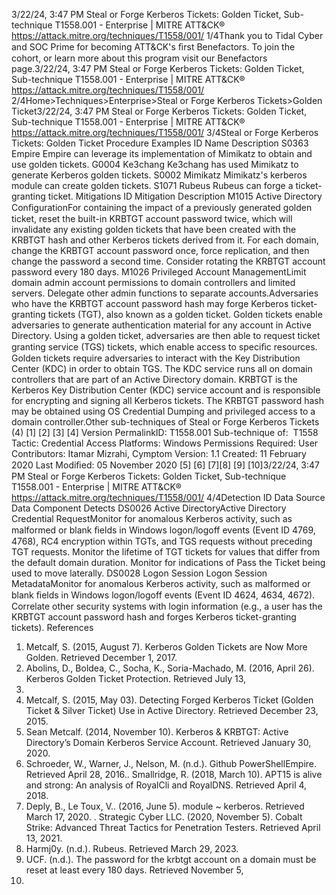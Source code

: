 3/22/24, 3:47 PM Steal or Forge Kerberos Tickets: Golden Ticket, Sub-technique T1558.001 - Enterprise | MITRE ATT&CK®
https://attack.mitre.org/techniques/T1558/001/ 1/4Thank you to Tidal Cyber and SOC Prime for becoming ATT&CK's ﬁrst Benefactors. To join the cohort, or learn more about this program visit our
Benefactors page.3/22/24, 3:47 PM Steal or Forge Kerberos Tickets: Golden Ticket, Sub-technique T1558.001 - Enterprise | MITRE ATT&CK®
https://attack.mitre.org/techniques/T1558/001/ 2/4Home>Techniques>Enterprise>Steal or Forge Kerberos Tickets>Golden Ticket3/22/24, 3:47 PM Steal or Forge Kerberos Tickets: Golden Ticket, Sub-technique T1558.001 - Enterprise | MITRE ATT&CK®
https://attack.mitre.org/techniques/T1558/001/ 3/4Steal or Forge Kerberos Tickets: Golden Ticket
Procedure Examples
ID Name Description
S0363 Empire Empire can leverage its implementation of Mimikatz to obtain and use golden tickets.
G0004 Ke3chang Ke3chang has used Mimikatz to generate Kerberos golden tickets.
S0002 Mimikatz Mimikatz's kerberos module can create golden tickets.
S1071 Rubeus Rubeus can forge a ticket-granting ticket.
Mitigations
ID Mitigation Description
M1015 Active Directory
ConﬁgurationFor containing the impact of a previously generated golden ticket, reset the built-in KRBTGT account
password twice, which will invalidate any existing golden tickets that have been created with the
KRBTGT hash and other Kerberos tickets derived from it. For each domain, change the KRBTGT account
password once, force replication, and then change the password a second time. Consider rotating the
KRBTGT account password every 180 days.
M1026 Privileged
Account
ManagementLimit domain admin account permissions to domain controllers and limited servers. Delegate other
admin functions to separate accounts.Adversaries who have the KRBTGT account password hash may forge Kerberos ticket-granting tickets (TGT), also known as a golden ticket.
 Golden tickets enable adversaries to generate authentication material for any account in Active Directory.
Using a golden ticket, adversaries are then able to request ticket granting service (TGS) tickets, which enable access to speciﬁc resources.
Golden tickets require adversaries to interact with the Key Distribution Center (KDC) in order to obtain TGS.
The KDC service runs all on domain controllers that are part of an Active Directory domain. KRBTGT is the Kerberos Key Distribution Center
(KDC) service account and is responsible for encrypting and signing all Kerberos tickets. The KRBTGT password hash may be obtained
using OS Credential Dumping and privileged access to a domain controller.Other sub-techniques of Steal or Forge Kerberos Tickets (4)
[1] [2]
[3]
[4]
Version PermalinkID: T1558.001
Sub-technique of:  T1558
 
Tactic: Credential Access
 
Platforms: Windows
 
Permissions Required: User
Contributors: Itamar Mizrahi, Cymptom
Version: 1.1
Created: 11 February 2020
Last Modiﬁed: 05 November 2020
[5]
[6]
[7][8]
[9]
[10]3/22/24, 3:47 PM Steal or Forge Kerberos Tickets: Golden Ticket, Sub-technique T1558.001 - Enterprise | MITRE ATT&CK®
https://attack.mitre.org/techniques/T1558/001/ 4/4Detection
ID Data Source Data Component Detects
DS0026 Active DirectoryActive Directory
Credential
RequestMonitor for anomalous Kerberos activity, such as malformed or blank ﬁelds in
Windows logon/logoff events (Event ID 4769, 4768), RC4 encryption within TGTs, and
TGS requests without preceding TGT requests. Monitor the lifetime of TGT tickets for
values that differ from the default domain duration. Monitor for indications of Pass
the Ticket being used to move laterally.
DS0028 Logon Session Logon Session
MetadataMonitor for anomalous Kerberos activity, such as malformed or blank ﬁelds in
Windows logon/logoff events (Event ID 4624, 4634, 4672). Correlate other security
systems with login information (e.g., a user has the KRBTGT account password hash
and forges Kerberos ticket-granting tickets).
References
1. Metcalf, S. (2015, August 7). Kerberos Golden Tickets are Now
More Golden. Retrieved December 1, 2017.
2. Abolins, D., Boldea, C., Socha, K., Soria-Machado, M. (2016,
April 26). Kerberos Golden Ticket Protection. Retrieved July 13,
2017.
3. Metcalf, S. (2015, May 03). Detecting Forged Kerberos Ticket
(Golden Ticket & Silver Ticket) Use in Active Directory.
Retrieved December 23, 2015.
4. Sean Metcalf. (2014, November 10). Kerberos & KRBTGT:
Active Directory’s Domain Kerberos Service Account. Retrieved
January 30, 2020.
5. Schroeder, W., Warner, J., Nelson, M. (n.d.). Github
PowerShellEmpire. Retrieved April 28, 2016. . Smallridge, R. (2018, March 10). APT15 is alive and strong: An
analysis of RoyalCli and RoyalDNS. Retrieved April 4, 2018.
7. Deply, B., Le Toux, V.. (2016, June 5). module ~ kerberos.
Retrieved March 17, 2020.
 . Strategic Cyber LLC. (2020, November 5). Cobalt Strike:
Advanced Threat Tactics for Penetration Testers. Retrieved
April 13, 2021.
9. Harmj0y. (n.d.). Rubeus. Retrieved March 29, 2023.
10. UCF. (n.d.). The password for the krbtgt account on a domain
must be reset at least every 180 days. Retrieved November 5,
2020.